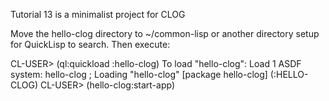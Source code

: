 Tutorial 13 is a minimalist project for CLOG

Move the hello-clog directory to ~/common-lisp or another directory
setup for QuickLisp to search. Then execute:

CL-USER> (ql:quickload :hello-clog)
To load "hello-clog":
  Load 1 ASDF system:
    hello-clog
; Loading "hello-clog"
[package hello-clog]
(:HELLO-CLOG)
CL-USER> (hello-clog:start-app)
